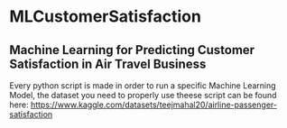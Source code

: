 # MLCustomerSatisfaction
## Machine Learning for Predicting Customer Satisfaction in Air Travel Business

Every python script is made in order to run a specific Machine Learning Model, the dataset you need to properly use theese script can be found here: https://www.kaggle.com/datasets/teejmahal20/airline-passenger-satisfaction
